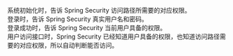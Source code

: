 系统初始化时，告诉 Spring Security 访问路径所需要的对应权限。   
登录时，告诉 Spring Security 真实用户名和密码。  
登录成功时，告诉 Spring Security 当前用户具备的权限。    
用户访问接口时，Spring Security 已经知道用户具备的权限，也知道访问路径需要的对应权限，所以自动判断能否访问。   